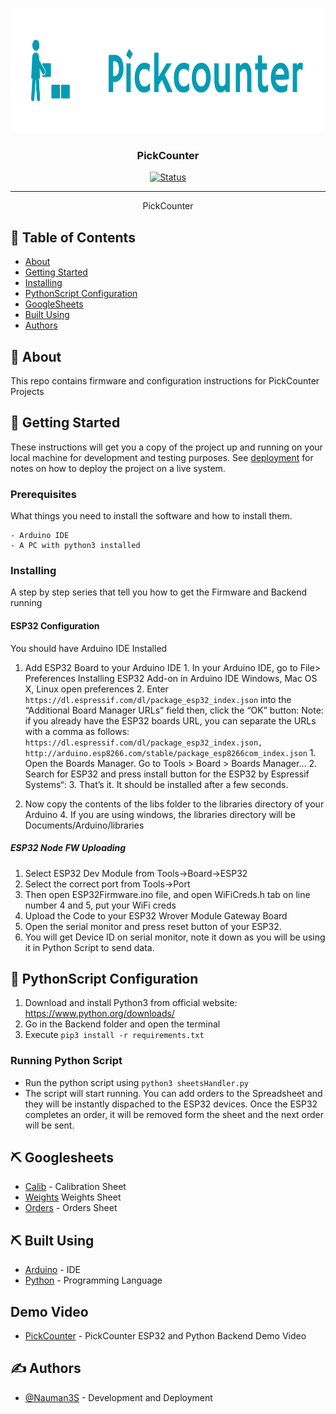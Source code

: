 <p align="center">
  <a href="" rel="noopener">
 <img width=1000px height=200px src="Circuit/pickcounter.png" alt="Project logo"></a>
</p>

<h3 align="center">PickCounter</h3>

<div align="center">

[![Status](https://img.shields.io/badge/status-active-success.svg)]()


</div>

---


<p align="center"> PickCounter
    <br> 
</p>

## 📝 Table of Contents

- [About](#about)
- [Getting Started](#getting_started)
- [Installing](#installing)
- [PythonScript Configuration](#pythonscript)
- [GoogleSheets](#gs)
- [Built Using](#built_using)
- [Authors](#authors)


## 🧐 About <a name = "about"></a>

This repo contains firmware and configuration instructions for PickCounter Projects

## 🏁 Getting Started <a name = "getting_started"></a>

These instructions will get you a copy of the project up and running on your local machine for development and testing purposes. See [deployment](#deployment) for notes on how to deploy the project on a live system.

### Prerequisites

What things you need to install the software and how to install them.

```
- Arduino IDE
- A PC with python3 installed
```

### Installing <a name = "installing"></a>

A step by step series that tell you how to get the Firmware and Backend running

#### ESP32 Configuration

You should have Arduino IDE Installed

  1.  Add ESP32 Board to your Arduino IDE
    1. In your Arduino IDE, go to File> Preferences
        Installing ESP32 Add-on in Arduino IDE Windows, Mac OS X, Linux open preferences
    2. Enter ```https://dl.espressif.com/dl/package_esp32_index.json``` 
        into the “Additional Board Manager URLs” field then, click the “OK” button:
    Note: if you already have the ESP32 boards URL, you can separate the URLs with a comma as follows:
    ```https://dl.espressif.com/dl/package_esp32_index.json,
      http://arduino.esp8266.com/stable/package_esp8266com_index.json```
    1. Open the Boards Manager. Go to Tools > Board > Boards Manager…
    2. Search for ESP32 and press install button for the ESP32 by Espressif Systems“:
    3. That’s it. It should be installed after a few seconds.

  2.  Now copy the contents of the libs folder to the libraries directory of your Arduino
    4. If you are using windows, the libraries directory will be Documents/Arduino/libraries

##### ESP32 Node FW Uploading
  1.  Select ESP32 Dev Module from Tools->Board->ESP32
  2.  Select the correct port from Tools->Port
  3.  Then open ESP32Firmware.ino file, and open WiFiCreds.h tab on line number 4 and 5, put your WiFi creds
  4.  Upload the Code to your ESP32 Wrover Module Gateway Board
  5.  Open the serial monitor and press reset button of your ESP32.
  6.  You will get Device ID on serial monitor, note it down as you will be using it in Python Script to send data.




## 🎈 PythonScript Configuration <a name="pythonscript"></a>

1.  Download and install Python3 from official website: https://www.python.org/downloads/
2.  Go in the Backend folder and open the terminal
3.  Execute ```pip3 install -r requirements.txt```
### Running Python Script

- Run the python script using ```python3 sheetsHandler.py```
- The script will start running. You can add orders to the Spreadsheet and they will be instantly dispached to the ESP32 devices. Once the ESP32 completes an order, it will be removed form the sheet and the next order will be sent.

## ⛏️ Googlesheets <a name = "gs"></a>

- [Calib](https://docs.google.com/spreadsheets/d/1EtwJpEyAn9ZlPv-gELqn50U_D3tMSkXWQNRQMtv6gt8/edit?usp=sharing) - Calibration Sheet
- [Weights](https://docs.google.com/spreadsheets/d/1LD7siKDAqdbW3s5xiHolHSPbvs9Bm2f5CtXE4-_vOGU/edit?usp=sharing)  Weights Sheet
- [Orders](https://docs.google.com/spreadsheets/d/1J2juouLUThh_V9QpyJOPDvZeqNdCDYw2hWUnasol1D0/edit?usp=sharing) - Orders Sheet
## ⛏️ Built Using <a name = "built_using"></a>

- [Arduino](https://www.arduino.cc/) - IDE
- [Python](https://www.python.org/downloads/) - Programming Language

## Demo Video

- [PickCounter](https://youtu.be/uueZZhkjNAw) - PickCounter ESP32 and Python Backend Demo Video

## ✍️ Authors <a name = "authors"></a>

- [@Nauman3S](https://github.com/Nauman3S) - Development and Deployment


